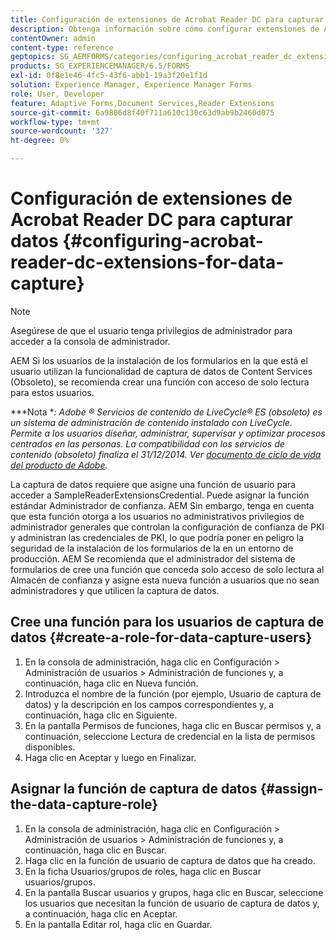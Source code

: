 ```yaml
---
title: Configuración de extensiones de Acrobat Reader DC para capturar datos
description: Obtenga información sobre cómo configurar extensiones de Acrobat Reader DC para capturar datos.
contentOwner: admin
content-type: reference
geptopics: SG_AEMFORMS/categories/configuring_acrobat_reader_dc_extensions
products: SG_EXPERIENCEMANAGER/6.5/FORMS
exl-id: 0f8e1e46-4fc5-43f6-abb1-19a3f20e1f1d
solution: Experience Manager, Experience Manager Forms
role: User, Developer
feature: Adaptive Forms,Document Services,Reader Extensions
source-git-commit: 6a9806d8f40f711a610c130c63d9ab9b2460d075
workflow-type: tm+mt
source-wordcount: '327'
ht-degree: 0%

---
```


# Configuración de extensiones de Acrobat Reader DC para capturar datos {#configuring-acrobat-reader-dc-extensions-for-data-capture}

>[!NOTE]
> 
> Asegúrese de que el usuario tenga privilegios de administrador para acceder a la consola de administrador.

AEM Si los usuarios de la instalación de los formularios en la que está el usuario utilizan la funcionalidad de captura de datos de Content Services (Obsoleto), se recomienda crear una función con acceso de solo lectura para estos usuarios.

***Nota **: Adobe ® Servicios de contenido de LiveCycle® ES (obsoleto) es un sistema de administración de contenido instalado con LiveCycle. Permite a los usuarios diseñar, administrar, supervisar y optimizar procesos centrados en las personas. La compatibilidad con los servicios de contenido (obsoleto) finaliza el 31/12/2014. Ver [documento de ciclo de vida del producto de Adobe](https://helpx.adobe.com/es/support/programs/eol-matrix.html).*

La captura de datos requiere que asigne una función de usuario para acceder a SampleReaderExtensionsCredential. Puede asignar la función estándar Administrador de confianza. AEM Sin embargo, tenga en cuenta que esta función otorga a los usuarios no administrativos privilegios de administrador generales que controlan la configuración de confianza de PKI y administran las credenciales de PKI, lo que podría poner en peligro la seguridad de la instalación de los formularios de la en un entorno de producción. AEM Se recomienda que el administrador del sistema de formularios de cree una función que conceda solo acceso de solo lectura al Almacén de confianza y asigne esta nueva función a usuarios que no sean administradores y que utilicen la captura de datos.

## Cree una función para los usuarios de captura de datos {#create-a-role-for-data-capture-users}

1. En la consola de administración, haga clic en Configuración > Administración de usuarios > Administración de funciones y, a continuación, haga clic en Nueva función.
1. Introduzca el nombre de la función (por ejemplo, Usuario de captura de datos) y la descripción en los campos correspondientes y, a continuación, haga clic en Siguiente.
1. En la pantalla Permisos de funciones, haga clic en Buscar permisos y, a continuación, seleccione Lectura de credencial en la lista de permisos disponibles.
1. Haga clic en Aceptar y luego en Finalizar.

## Asignar la función de captura de datos {#assign-the-data-capture-role}

1. En la consola de administración, haga clic en Configuración > Administración de usuarios > Administración de funciones y, a continuación, haga clic en Buscar.
1. Haga clic en la función de usuario de captura de datos que ha creado.
1. En la ficha Usuarios/grupos de roles, haga clic en Buscar usuarios/grupos.
1. En la pantalla Buscar usuarios y grupos, haga clic en Buscar, seleccione los usuarios que necesitan la función de usuario de captura de datos y, a continuación, haga clic en Aceptar.
1. En la pantalla Editar rol, haga clic en Guardar.
